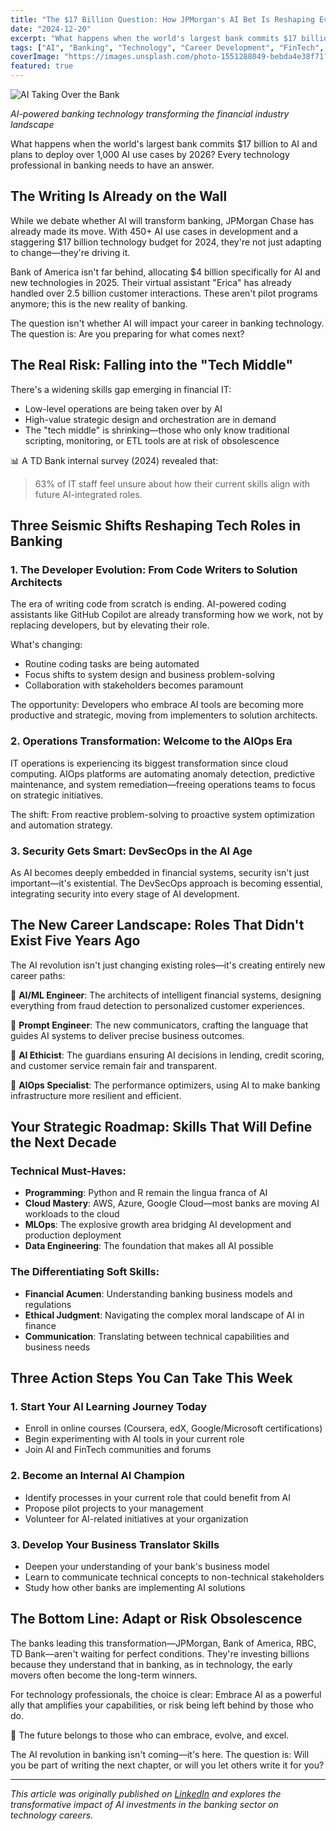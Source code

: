 ```yaml
---
title: "The $17 Billion Question: How JPMorgan's AI Bet Is Reshaping Every Tech Career in Banking"
date: "2024-12-20"
excerpt: "What happens when the world's largest bank commits $17 billion to AI and plans to deploy over 1,000 AI use cases by 2026? Every technology professional in banking needs to have an answer."
tags: ["AI", "Banking", "Technology", "Career Development", "FinTech", "Digital Transformation"]
coverImage: "https://images.unsplash.com/photo-1551288049-bebda4e38f71?fm=jpg&q=60&w=3000&ixlib=rb-4.1.0&ixid=M3wxMjA3fDB8MHxwaG90by1wYWdlfHx8fGVufDB8fHx8fA%3D%3D"
featured: true
---
```


![AI Taking Over the Bank](https://images.unsplash.com/photo-1551288049-bebda4e38f71?fm=jpg&q=60&w=3000&ixlib=rb-4.1.0&ixid=M3wxMjA3fDB8MHxwaG90by1wYWdlfHx8fGVufDB8fHx8fA%3D%3D)

*AI-powered banking technology transforming the financial industry landscape*

What happens when the world's largest bank commits $17 billion to AI and plans to deploy over 1,000 AI use cases by 2026? Every technology professional in banking needs to have an answer.

## The Writing Is Already on the Wall

While we debate whether AI will transform banking, JPMorgan Chase has already made its move. With 450+ AI use cases in development and a staggering $17 billion technology budget for 2024, they're not just adapting to change—they're driving it.

Bank of America isn't far behind, allocating $4 billion specifically for AI and new technologies in 2025. Their virtual assistant "Erica" has already handled over 2.5 billion customer interactions. These aren't pilot programs anymore; this is the new reality of banking.

The question isn't whether AI will impact your career in banking technology. The question is: Are you preparing for what comes next?

## The Real Risk: Falling into the "Tech Middle"

There's a widening skills gap emerging in financial IT:

- Low-level operations are being taken over by AI
- High-value strategic design and orchestration are in demand
- The "tech middle" is shrinking—those who only know traditional scripting, monitoring, or ETL tools are at risk of obsolescence

📊 A TD Bank internal survey (2024) revealed that:

> 63% of IT staff feel unsure about how their current skills align with future AI-integrated roles.

## Three Seismic Shifts Reshaping Tech Roles in Banking

### 1. The Developer Evolution: From Code Writers to Solution Architects

The era of writing code from scratch is ending. AI-powered coding assistants like GitHub Copilot are already transforming how we work, not by replacing developers, but by elevating their role.

What's changing:

- Routine coding tasks are being automated
- Focus shifts to system design and business problem-solving
- Collaboration with stakeholders becomes paramount

The opportunity: Developers who embrace AI tools are becoming more productive and strategic, moving from implementers to solution architects.

### 2. Operations Transformation: Welcome to the AIOps Era

IT operations is experiencing its biggest transformation since cloud computing. AIOps platforms are automating anomaly detection, predictive maintenance, and system remediation—freeing operations teams to focus on strategic initiatives.

The shift: From reactive problem-solving to proactive system optimization and automation strategy.

### 3. Security Gets Smart: DevSecOps in the AI Age

As AI becomes deeply embedded in financial systems, security isn't just important—it's existential. The DevSecOps approach is becoming essential, integrating security into every stage of AI development.

## The New Career Landscape: Roles That Didn't Exist Five Years Ago

The AI revolution isn't just changing existing roles—it's creating entirely new career paths:

🎯 **AI/ML Engineer**: The architects of intelligent financial systems, designing everything from fraud detection to personalized customer experiences.

🎯 **Prompt Engineer**: The new communicators, crafting the language that guides AI systems to deliver precise business outcomes.

🎯 **AI Ethicist**: The guardians ensuring AI decisions in lending, credit scoring, and customer service remain fair and transparent.

🎯 **AIOps Specialist**: The performance optimizers, using AI to make banking infrastructure more resilient and efficient.

## Your Strategic Roadmap: Skills That Will Define the Next Decade

### Technical Must-Haves:

- **Programming**: Python and R remain the lingua franca of AI
- **Cloud Mastery**: AWS, Azure, Google Cloud—most banks are moving AI workloads to the cloud
- **MLOps**: The explosive growth area bridging AI development and production deployment
- **Data Engineering**: The foundation that makes all AI possible

### The Differentiating Soft Skills:

- **Financial Acumen**: Understanding banking business models and regulations
- **Ethical Judgment**: Navigating the complex moral landscape of AI in finance
- **Communication**: Translating between technical capabilities and business needs

## Three Action Steps You Can Take This Week

### 1. Start Your AI Learning Journey Today

- Enroll in online courses (Coursera, edX, Google/Microsoft certifications)
- Begin experimenting with AI tools in your current role
- Join AI and FinTech communities and forums

### 2. Become an Internal AI Champion

- Identify processes in your current role that could benefit from AI
- Propose pilot projects to your management
- Volunteer for AI-related initiatives at your organization

### 3. Develop Your Business Translator Skills

- Deepen your understanding of your bank's business model
- Learn to communicate technical concepts to non-technical stakeholders
- Study how other banks are implementing AI solutions

## The Bottom Line: Adapt or Risk Obsolescence

The banks leading this transformation—JPMorgan, Bank of America, RBC, TD Bank—aren't waiting for perfect conditions. They're investing billions because they understand that in banking, as in technology, the early movers often become the long-term winners.

For technology professionals, the choice is clear: Embrace AI as a powerful ally that amplifies your capabilities, or risk being left behind by those who do.

🧭 The future belongs to those who can embrace, evolve, and excel.

The AI revolution in banking isn't coming—it's here. The question is: Will you be part of writing the next chapter, or will you let others write it for you?

---

*This article was originally published on [LinkedIn](https://www.linkedin.com/pulse/17-billion-question-how-jpmorgans-ai-bet-reshaping-every-herman-teng-ysd8c?trk=public_post_feed-article-content) and explores the transformative impact of AI investments in the banking sector on technology careers.* 